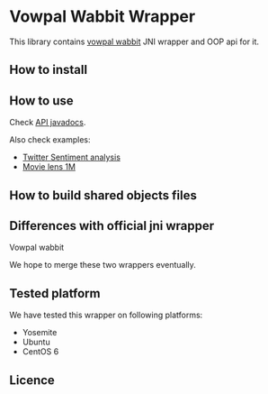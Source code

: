 Vowpal Wabbit Wrapper
====================

This library contains [vowpal wabbit](https://github.com/JohnLangford/vowpal_wabbit/wiki) JNI wrapper and OOP api for it.

How to install
--------------


How to use
----------

Check [API javadocs](https://integration.ausoff.indeed.net/hudson/job/vowpal-wabbit-wrapper/javadoc/).

Also check examples:

* [Twitter Sentiment analysis](https://code.corp.indeed.com/data-science/vowpal-wabbit-wrapper/blob/master/test/java/com/indeed/vw/wrapper/integration/tests/TestOnTwitterSentimentDataset.java)
* [Movie lens 1M](https://code.corp.indeed.com/data-science/vowpal-wabbit-wrapper/blob/master/test/java/com/indeed/vw/wrapper/integration/tests/TestOnMovieLensDataset.java)

How to build shared objects files
---------------------------------

Differences with official jni wrapper
-------------------------------------
Vowpal wabbit 

We hope to merge these two wrappers eventually.

Tested platform
---------------
We have tested this wrapper on following platforms:
 - Yosemite
 - Ubuntu
 - CentOS 6


Licence
-------